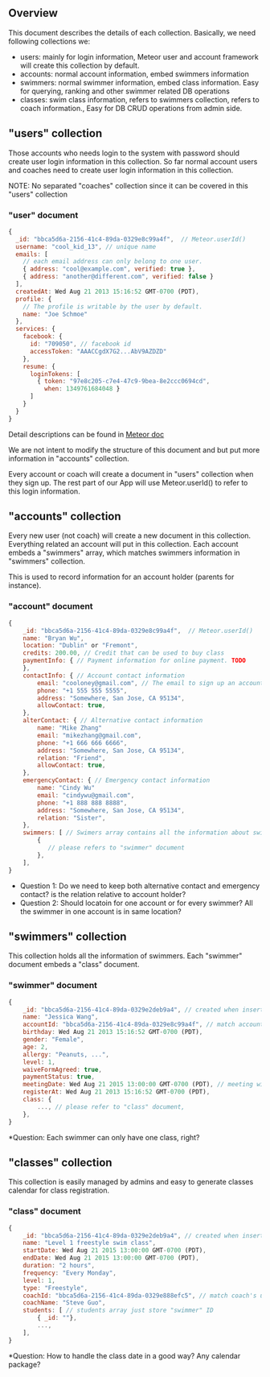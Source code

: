 ## Overview
This document describes the details of each collection. Basically, we need following collections we:

* users: mainly for login information, Meteor user and account framework will create this collection by default.
* accounts: normal account information, embed swimmers information 
* swimmers: normal swimmer information, embed class information. Easy for querying, ranking and other swimmer related DB operations 
* classes: swim class information, refers to swimmers collection, refers to coach information., Easy for DB CRUD operations from admin side.

## "users" collection
Those accounts who needs login to the system with password should create user login information in this collection.
So far normal account users and coaches need to create user login information in this collection.

NOTE: No separated "coaches" collection since it can be covered in this "users" collection

### "user" document
```javascript
{
  _id: "bbca5d6a-2156-41c4-89da-0329e8c99a4f",  // Meteor.userId()
  username: "cool_kid_13", // unique name
  emails: [
    // each email address can only belong to one user.
    { address: "cool@example.com", verified: true },
    { address: "another@different.com", verified: false }
  ],
  createdAt: Wed Aug 21 2013 15:16:52 GMT-0700 (PDT),
  profile: {
    // The profile is writable by the user by default.
    name: "Joe Schmoe"
  },
  services: {
    facebook: {
      id: "709050", // facebook id
      accessToken: "AAACCgdX7G2...AbV9AZDZD"
    },
    resume: {
      loginTokens: [
        { token: "97e8c205-c7e4-47c9-9bea-8e2ccc0694cd",
          when: 1349761684048 }
      ]
    }
  }
}
```

Detail descriptions can be found in [Meteor doc](http://docs.meteor.com/#/full/meteor_users)

We are not intent to modify the structure of this document and but put more information in "accounts" collection.

Every account or coach will create a document in "users" collection when they sign up. The rest part of our App will use Meteor.userId() to refer to this login information.

## "accounts" collection
Every new user (not coach) will create a new document in this collection. Everything related an account will put in this collection. Each account embeds a "swimmers" array, which matches swimmers information in "swimmers" collection.

This is used to record information for an account holder (parents for instance).

### "account" document
```javascript
{
    _id: "bbca5d6a-2156-41c4-89da-0329e8c99a4f",  // Meteor.userId()
    name: "Bryan Wu",
    location: "Dublin" or "Fremont",
    credits: 200.00, // Credit that can be used to buy class
    paymentInfo: { // Payment information for online payment. TODO
    },
    contactInfo: { // Account contact information
        email: "cooloney@gmail.com", // The email to sign up an account in "users" collection
        phone: "+1 555 555 5555",
        address: "Somewhere, San Jose, CA 95134",
        allowContact: true,
    },
    alterContact: { // Alternative contact information 
        name: "Mike Zhang"
        email: "mikezhang@gmail.com",
        phone: "+1 666 666 6666",
        address: "Somewhere, San Jose, CA 95134",
        relation: "Friend",
        allowContact: true,
    },
    emergencyContact: { // Emergency contact information
        name: "Cindy Wu"
        email: "cindywu@gmail.com",
        phone: "+1 888 888 8888",
        address: "Somewhere, San Jose, CA 95134",
        relation: "Sister",
    },
    swimmers: [ // Swimers array contains all the information about swimmers
        {
           // please refers to "swimmer" document
        },
    ],
}
```

* Question 1:
Do we need to keep both alternative contact and emergency contact? is the relation relative to account holder?
* Question 2:
Should locatoin for one account or for every swimmer? All the swimmer in one account is in same location?

## "swimmers" collection
This collection holds all the information of swimmers. Each "swimmer" document embeds a "class" document.

### "swimmer" document
```javascript
{
    _id: "bbca5d6a-2156-41c4-89da-0329e2deb9a4", // created when insert a new swimmer into "swimmers" collection
    name: "Jessica Wang",
    accountId: "bbca5d6a-2156-41c4-89da-0329e8c99a4f", // match account's user ID
    birthday: Wed Aug 21 2013 15:16:52 GMT-0700 (PDT), 
    gender: "Female",
    age: 2,
    allergy: "Peanuts, ...",
    level: 1,
    waiveFormAgreed: true,
    paymentStatus: true,
    meetingDate: Wed Aug 21 2015 13:00:00 GMT-0700 (PDT), // meeting with coach
    registerAt: Wed Aug 21 2013 15:16:52 GMT-0700 (PDT), 
    class: {
        ..., // please refer to "class" document,
    },
}
```

*Question:
 Each swimmer can only have one class, right?

## "classes" collection
This collection is easily managed by admins and easy to generate classes calendar for class registration.

### "class" document
```javascript
{
    _id: "bbca5d6a-2156-41c4-89da-0329e2deb9a4", // created when insert a new "class" document into "classes" collection
    name: "Level 1 freestyle swim class",
    startDate: Wed Aug 21 2015 13:00:00 GMT-0700 (PDT),
    endDate: Wed Aug 21 2015 13:00:00 GMT-0700 (PDT),
    duration: "2 hours",
    frequency: "Every Monday",
    level: 1,
    type: "Freestyle",
    coachId: "bbca5d6a-2156-41c4-89da-0329e888efc5", // match coach's user ID
    coachName: "Steve Guo",
    students: [ // students array just store "swimmer" ID
        { _id: ""},
        ...,
    ],
}
```

*Question:
 How to handle the class date in a good way? Any calendar package?